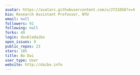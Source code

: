 ```yaml
---
avatar: https://avatars.githubusercontent.com/u/2721058?v=4
bio: Research Assistant Professor, NTU
email: null
followers: 91
following: null
forks: 49
login: doubledaibo
open_issues: 9
public_repos: 23
stars: 185
title: Bo Dai
user_type: User
website: http://daibo.info
---
```

